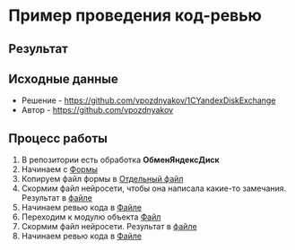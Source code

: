 # Пример проведения код-ревью

## Результат

## Исходные данные

- Решение - <https://github.com/vpozdnyakov/1CYandexDiskExchange>
- Автор - <https://github.com/vpozdnyakov>

## Процесс работы

1. В репозитории есть обработка **ОбменЯндексДиск**
2. Начинаем с [Формы](https://github.com/vpozdnyakov/1CYandexDiskExchange/blob/master/YandexDiskExchangeXML/DataProcessors/ОбменЯндексДиск/Forms/Форма/Ext/Form/Module.bsl)
3. Копируем файл формы в [Отдельный файл](src/form_raw.bsl)
4. Скормим файл нейросети, чтобы она написала какие-то замечания.
Результат в [файле](src/form_review_by_khoj.md)
5. Начинаем ревью кода в [Файле](src/form_review.bsl)
6. Переходим к модулю объекта [Файл](src/ObjectModule_raw.bsl)
7. Скормим файл нейросети. Результат в [файле](src/object_module_by_khoj.md)
8. Начинаем ревью кода в [Файле](src/ObjectModule_review.bsl)
